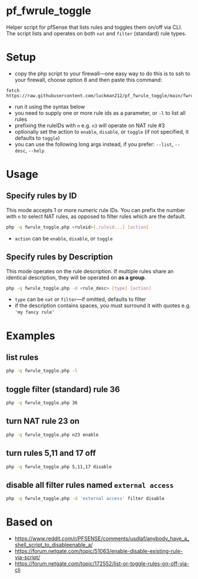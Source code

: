# pf_fwrule_toggle

Helper script for pfSense that lists rules and toggles them on/off via CLI. The script lists and operates on both `nat` and `filter` (standard) rule types.

# Setup

- copy the php script to your firewall—one easy way to do this is to ssh to your firewall, choose option 8 and then paste this command:
```
fetch https://raw.githubusercontent.com/luckman212/pf_fwrule_toggle/main/fwrule_toggle.php
```
- run it using the syntax below
- you need to supply one or more rule ids as a parameter, or `-l` to list all rules
- prefixing the ruleIDs with `n` e.g. `n3` will operate on NAT rule #3
- optionally set the action to `enable`, `disable`, or `toggle` (if not specified, it defaults to `toggle`)
- you can use the following long args instead, if you prefer: `--list`, `--desc`, `--help`

# Usage

## Specify rules by ID

This mode accepts 1 or more numeric rule IDs. You can prefix the number with `n` to select NAT rules, as opposed to filter rules which are the default.
```sh
php -q fwrule_toggle.php <ruleid>[,ruleid...] [action]
```
- `action` can be `enable`, `disable`, or `toggle`

## Specify rules by Description

This mode operates on the rule description. If multiple rules share an identical description, they will be operated on **as a group**.
```sh
php -q fwrule_toggle.php -d <rule_desc> [type] [action]
```
- `type` can be `nat` or `filter`—if omitted, defaults to filter
- if the description contains spaces, you must surround it with quotes e.g. `'my fancy rule'`

# Examples

## list rules
```sh
php -q fwrule_toggle.php -l
```

## toggle filter (standard) rule 36
```sh
php -q fwrule_toggle.php 36
```

## turn NAT rule 23 **on**
```sh
php -q fwrule_toggle.php n23 enable
```

## turn rules 5,11 and 17 **off**
```sh
php -q fwrule_toggle.php 5,11,17 disable
```

## disable all filter rules named `external access`
```sh
php -q fwrule_toggle.php -d 'external access' filter disable
```


# Based on

- https://www.reddit.com/r/PFSENSE/comments/usdlaf/anybody_have_a_shell_script_to_disableenable_a/
- https://forum.netgate.com/topic/51063/enable-disable-existing-rule-via-script/
- https://forum.netgate.com/topic/172552/list-or-toggle-rules-on-off-via-cli

